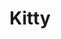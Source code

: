 ---
layout: home

title: Kitty
titleTemplate: 一个Vue3组件库

hero:
  name: U Design
  text: 一个Vue3组件库
  tagline: 由Undefined Time向您呈现
  actions:
    - theme: brand
      text: 指南
      link: /guild/
    - theme: alt
      text: 在 Github 上查看
      link: https://github.com/Undefined-Team-For-Byte/u-design

features:
  - icon: 💡
    title: Vue3组件库
    details: 基于vite打包和TypeScript开发
  - icon: 📦
    title: 仅供学习使用
    details: 倾向于Vue3组件库的学习，请勿用于实际生产项目
  - icon: 🛠️
    title: 按需引入
    details: 直接支持按需引入无需配置任何插件。
---